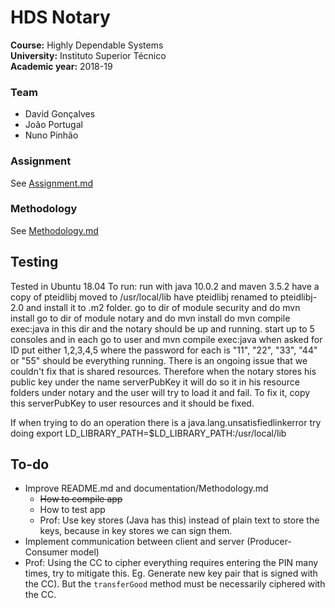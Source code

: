 # HDS Notary

**Course:** Highly Dependable Systems  
**University:** Instituto Superior Técnico  
**Academic year:** 2018-19

### Team

- David Gonçalves
- João Portugal
- Nuno Pinhão

### Assignment

See [Assignment.md](documentation/Assignment.md)

### Methodology

See [Methodology.md](documentation/Methodology.md)

## Testing

Tested in Ubuntu 18.04
To run:
run with java 10.0.2 and maven 3.5.2
have a copy of pteidlibj moved to /usr/local/lib
have pteidlibj renamed to pteidlibj-2.0 and install it to .m2 folder.
go to dir of module security and do mvn install
go to dir of module notary and do mvn install
do mvn compile exec:java in this dir and the notary should be up and running.
start up to 5 consoles and in each go to user and mvn compile exec:java
when asked for ID put either 1,2,3,4,5 where the password for each is "11", "22", "33", "44" or "55"
should be everything running.
There is an ongoing issue that we couldn't fix that is shared resources. Therefore when the notary stores his public key under the name serverPubKey it will do so it in his resource folders under notary and the user will try to load it and fail. To fix it, copy this serverPubKey to user resources and it should be fixed.

If when trying to do an operation there is a java.lang.unsatisfiedlinkerror try doing export LD_LIBRARY_PATH=$LD_LIBRARY_PATH:/usr/local/lib



## To-do

- Improve README.md and documentation/Methodology.md
    - ~~How to compile app~~
    - How to test app
    - Prof: Use key stores (Java has this) instead of plain text to store the keys, because in key stores we can sign them.
- Implement communication between client and server (Producer-Consumer model)
- Prof: Using the CC to cipher everything requires entering the PIN many times, try to mitigate this. Eg. Generate new key pair that is signed with the CC). But the `transferGood` method must be necessarily ciphered with the CC.
